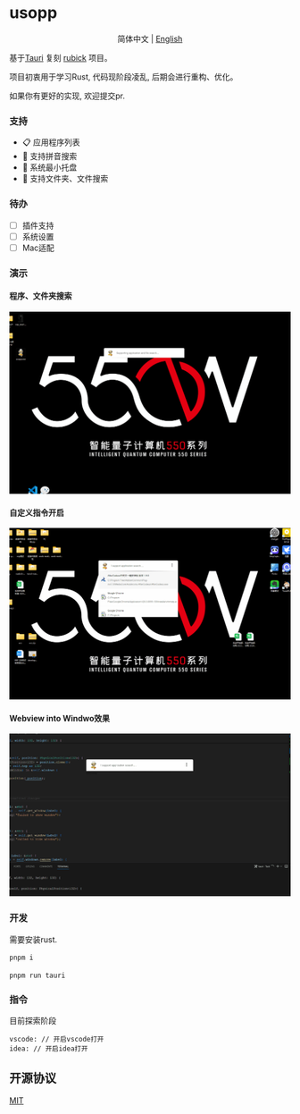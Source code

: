 # usopp

<div align="center">

简体中文 | [English](./README.md)

</div>

基于[Tauri](https://tauri.app/) 复刻 [rubick](https://github.com/rubickCenter/rubick) 项目。

项目初衷用于学习Rust, 代码现阶段凌乱, 后期会进行重构、优化。

如果你有更好的实现, 欢迎提交pr.


### 支持
- 📋 应用程序列表
- 🔎 支持拼音搜索
- 📌 系统最小托盘
- 📁 支持文件夹、文件搜索


### 待办
- [ ] 插件支持
- [ ] 系统设置
- [ ] Mac适配

### 演示

#### 程序、文件夹搜索
![demo](./public/demo1-20240202.gif)

#### 自定义指令开启
![demo](./public/demo2.gif)

#### Webview into Windwo效果
![demo](./public/demo3.gif)

### 开发
需要安装rust.
```
pnpm i 

pnpm run tauri 
```



### 指令
目前探索阶段

```
vscode: // 开启vscode打开
idea: // 开启idea打开
```


## 开源协议

[MIT](https://zh.wikipedia.org/wiki/MIT%E8%A8%B1%E5%8F%AF%E8%AD%89)
